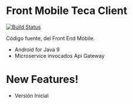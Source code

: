 # Front Mobile Teca Client

[![Build Status](https://travis-ci.org/joemccann/dillinger.svg?branch=master)](https://travis-ci.org/joemccann/dillinger)

Código fuente, del Front End Mobile.

  - Android for Java 9
  - Microservice invocados Api Gateway

# New Features!

  - Versión Inicial

